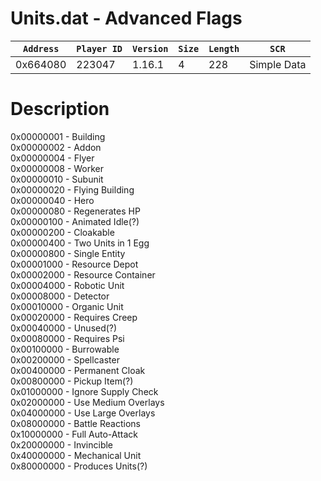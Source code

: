 # Units.dat - Advanced Flags

| `Address` | `Player ID` | `Version` | `Size` | `Length` | `SCR` |
| ---------- | ----------- | --------- | ------ | -------- | ---- |
| 0x664080 | 223047 | 1.16.1 | 4 | 228 | Simple Data |

# Description

0x00000001 - Building<br>0x00000002 - Addon<br>0x00000004 - Flyer<br>0x00000008 - Worker<br>0x00000010 - Subunit<br>0x00000020 - Flying Building<br>0x00000040 - Hero<br>0x00000080 - Regenerates HP<br>0x00000100 - Animated Idle(?)<br>0x00000200 - Cloakable<br>0x00000400 - Two Units in 1 Egg<br>0x00000800 - Single Entity<br>0x00001000 - Resource Depot<br>0x00002000 - Resource Container<br>0x00004000 - Robotic Unit<br>0x00008000 - Detector<br>0x00010000 - Organic Unit<br>0x00020000 - Requires Creep<br>0x00040000 - Unused(?)<br>0x00080000 - Requires Psi<br>0x00100000 - Burrowable<br>0x00200000 - Spellcaster<br>0x00400000 - Permanent Cloak<br>0x00800000 - Pickup Item(?)<br>0x01000000 - Ignore Supply Check<br>0x02000000 - Use Medium Overlays<br>0x04000000 - Use Large Overlays<br>0x08000000 - Battle Reactions<br>0x10000000 - Full Auto-Attack<br>0x20000000 - Invincible<br>0x40000000 - Mechanical Unit<br>0x80000000 - Produces Units(?)